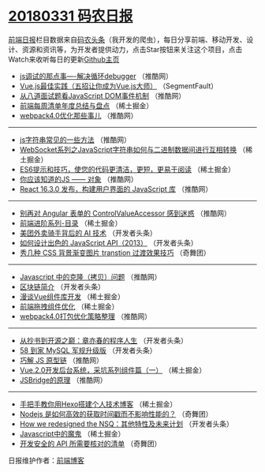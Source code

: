 # [20180331 码农日报](https://toutiao.qdkfweb.cn/date/2018/03/31)

[前端日报](https://qdkfweb.cn/c/news)栏目数据来自[码农头条](https://toutiao.qdkfweb.cn/)（我开发的爬虫），每日分享前端、移动开发、设计、资源和资讯等，为开发者提供动力，点击Star按钮来关注这个项目，点击Watch来收听每日的更新[Github主页](https://github.com/kujian/frontendDaily)
* [js调试的那点事&#8212;-解决循环debugger](https://toutiao.qdkfweb.cn/69148.html) （推酷网）
* [Vue.js最佳实践（五招让你成为Vue.js大师）](https://toutiao.qdkfweb.cn/69098.html) （SegmentFault）
* [从八道面试题看JavaScript DOM事件机制](https://toutiao.qdkfweb.cn/69155.html) （推酷网）
* [前端每周清单年度总结与盘点](https://toutiao.qdkfweb.cn/69104.html) （稀土掘金）
* [webpack4.0优化那些事儿](https://toutiao.qdkfweb.cn/69149.html) （推酷网）

***
* [js字符串常见的一些方法](https://toutiao.qdkfweb.cn/69150.html) （推酷网）
* [WebSocket系列之JavaScript字符串如何与二进制数据间进行互相转换](https://toutiao.qdkfweb.cn/69217.html) （稀土掘金）
* [ES6提示和技巧，使您的代码更清洁，更短，更易于阅读](https://toutiao.qdkfweb.cn/69121.html) （稀土掘金）
* [你应该知道的JS —— 对象](https://toutiao.qdkfweb.cn/69145.html) （推酷网）
* [React 16.3.0 发布，构建用户界面的 JavaScript 库](https://toutiao.qdkfweb.cn/69156.html) （推酷网）

***
* [别再对 Angular 表单的 ControlValueAccessor 感到迷惑](https://toutiao.qdkfweb.cn/69146.html) （推酷网）
* [前端进阶系列-目录](https://toutiao.qdkfweb.cn/69216.html) （稀土掘金）
* [美团外卖骑手背后的 AI 技术](https://toutiao.qdkfweb.cn/69125.html) （开发者头条）
* [如何设计出色的 JavaScript API（2013）](https://toutiao.qdkfweb.cn/69126.html) （开发者头条）
* [秀几种 CSS 背景渐变图片 transtion 过渡效果技巧](https://toutiao.qdkfweb.cn/69212.html) （奇舞团）

***
* [Javascript 中的克隆（拷贝）问题](https://toutiao.qdkfweb.cn/69141.html) （推酷网）
* [区块链简介](https://toutiao.qdkfweb.cn/69127.html) （开发者头条）
* [漫谈Vue组件库开发](https://toutiao.qdkfweb.cn/69107.html) （稀土掘金）
* [前端拖拽组件优化](https://toutiao.qdkfweb.cn/69109.html) （稀土掘金）
* [webpack4.0打包优化策略整理](https://toutiao.qdkfweb.cn/69154.html) （推酷网）

***
* [从抄书到开源之巅：章亦春的程序人生](https://toutiao.qdkfweb.cn/69122.html) （开发者头条）
* [58 到家 MySQL 军规升级版](https://toutiao.qdkfweb.cn/69221.html) （开发者头条）
* [巧解 JS 原型链](https://toutiao.qdkfweb.cn/69144.html) （推酷网）
* [Vue.2.0开发后台系统，采坑系列组件篇（一）](https://toutiao.qdkfweb.cn/69117.html) （稀土掘金）
* [JSBridge的原理](https://toutiao.qdkfweb.cn/69147.html) （推酷网）

***
* [手把手教你用Hexo搭建个人技术博客](https://toutiao.qdkfweb.cn/69118.html) （稀土掘金）
* [Nodejs 是如何高效的获取时间戳而不影响性能的？](https://toutiao.qdkfweb.cn/69210.html) （奇舞团）
* [How we redesigned the NSQ：其他特性及未来计划](https://toutiao.qdkfweb.cn/69224.html) （开发者头条）
* [Javascript中的魔鬼](https://toutiao.qdkfweb.cn/69112.html) （稀土掘金）
* [开发安全的 API 所需要核对的清单](https://toutiao.qdkfweb.cn/69211.html) （奇舞团）

日报维护作者：[前端博客](https://qdkfweb.cn/) 